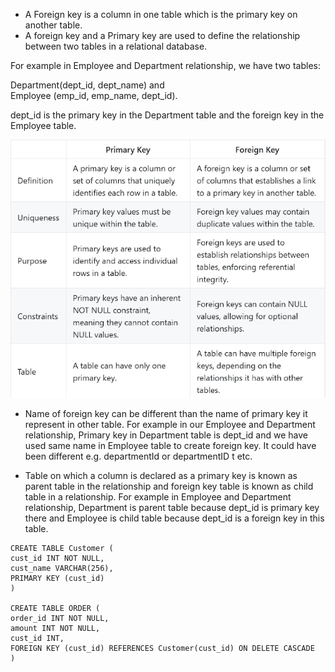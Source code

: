 * A Foreign key is a column in one table which is the primary key on another table. 
* A foreign key and a Primary key are used to define the relationship between two tables in a relational database. 

For example in Employee and Department relationship, we have two tables: 

Department(dept_id, dept_name) and  
Employee (emp_id, emp_name, dept_id). 

dept_id is the primary key in the Department table and the foreign key in the Employee table.


![primaryVsForeignKey.png](primaryVsForeignKey.png)

* Name of foreign key can be different than the name of primary key it represent in other table. 
For example in our Employee and Department relationship, Primary key in Department table is dept_id  and 
we have used same name in Employee table to create foreign key. 
It could have been different e.g. departmentId or departmentID t etc.

* Table on which a column is declared as a primary key is known as parent table in the relationship and foreign key table is known as child table in a relationship. 
For example in Employee and Department relationship, Department is parent table because dept_id is primary key there and Employee is child table because dept_id is a foreign key in this table.


```
CREATE TABLE Customer (
cust_id INT NOT NULL, 
cust_name VARCHAR(256),                      
PRIMARY KEY (cust_id)
)

CREATE TABLE ORDER (
order_id INT NOT NULL,
amount INT NOT NULL,
cust_id INT,
FOREIGN KEY (cust_id) REFERENCES Customer(cust_id) ON DELETE CASCADE
) 
```